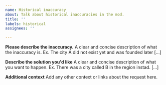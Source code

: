 ```yaml
---
name: Historical inaccuracy
about: Talk about historical inaccuracies in the mod.
title: ''
labels: historical
assignees: ''

---
```


**Please describe the inaccuracy.**
A clear and concise description of what the inaccuracy is. Ex. The city A did not exist yet and was founded later [...]

**Describe the solution you'd like**
A clear and concise description of what you want to happen. Ex. There was a city called B in the region instad. […]

**Additional context**
Add any other context or links about the request here.
